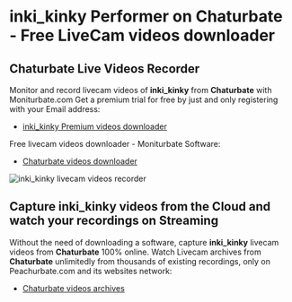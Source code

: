 # inki_kinky Performer on Chaturbate - Free LiveCam videos downloader

## Chaturbate Live Videos Recorder

Monitor and record livecam videos of **inki_kinky** from **Chaturbate** with Moniturbate.com
Get a premium trial for free by just and only registering with your Email address:
* [inki_kinky Premium videos downloader](https://moniturbate.com/request-demo-licence-key.html)

Free livecam videos downloader - Moniturbate Software:
* [Chaturbate videos downloader](https://moniturbate.com/moniturbate-download-software.html)

![inki_kinky livecam videos recorder](https://peachurnet.com/templates/moniturbate-software.png)


## Capture inki_kinky videos from the Cloud and watch your recordings on Streaming

Without the need of downloading a software, capture **inki_kinky** livecam videos from **Chaturbate** 100% online.
Watch Livecam archives from **Chaturbate** unlimitedly from thousands of existing recordings, only on Peachurbate.com and its websites network:
* [Chaturbate videos archives](https://peachurnet.com/)